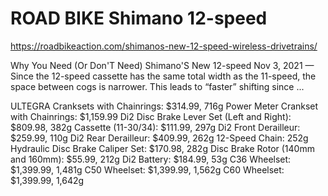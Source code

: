 # ROAD BIKE Shimano 12-speed
https://roadbikeaction.com/shimanos-new-12-speed-wireless-drivetrains/

Why You Need (Or Don'T Need) Shimano'S New 12-speed
Nov 3, 2021 — Since the 12-speed cassette has the same total width as the 11-speed, the space between cogs is narrower. This leads to “faster” shifting since ...

ULTEGRA
Cranksets with Chainrings: $314.99, 716g
Power Meter Crankset with Chainrings: $1,159.99
Di2 Disc Brake Lever Set (Left and Right): $809.98, 382g
Cassette (11-30/34): $111.99, 297g
Di2 Front Derailleur: $259.99, 110g
Di2 Rear Derailleur: $409.99, 262g
12-Speed Chain: 252g
Hydraulic Disc Brake Caliper Set: $170.98, 282g
Disc Brake Rotor (140mm and 160mm): $55.99, 212g
Di2 Battery: $184.99, 53g
C36 Wheelset: $1,399.99, 1,481g
C50 Wheelset: $1,399.99, 1,562g
C60 Wheelset: $1,399.99, 1,642g
